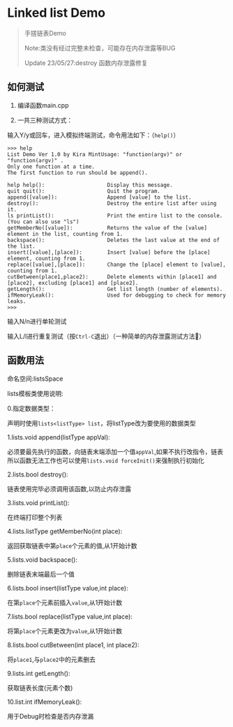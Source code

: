 # Linked list Demo
> 手搓链表Demo
>
> Note:类没有经过完整未检查，可能存在内存泄露等BUG
>
> Update 23/05/27:destroy 函数内存泄露修复

## 如何测试

1. 编译函数main.cpp

2. 一共三种测试方式：

输入Y/y或回车，进入模拟终端测试，命令用法如下：（`help()`）

```
>>> help
List Demo Ver 1.0 by Kira MintUsage: "function(argv)" or "function(argv)" .
Only one function at a time.
The first function to run should be append().

help help():                    Display this message.
quit quit():                    Quit the program.
append([value]):                Append [value] to the list.
destroy():                      Destroy the entire list after using it.
ls printList():                 Print the entire list to the console. (You can also use "ls")
getMemberNo([value]):           Returns the value of the [value] element in the list, counting from 1.
backspace():                    Deletes the last value at the end of the list.
insert([value],[place]):        Insert [value] before the [place] element, counting from 1.
replace([value],[place]):       Change the [place] element to [value], counting from 1.
cutBetween(place1,place2):      Delete elements within [place1] and [place2], excluding [place1] and [place2].
getLength():                    Get list length (number of elements).
ifMemoryLeak():                 Used for debugging to check for memory leaks.
>>>
```

输入N/n进行单轮测试

输入L/l进行重复测试（按`Ctrl-C`退出）（一种简单的内存泄露测试方法🐶）

## 函数用法

命名空间:listsSpace

lists模板类使用说明:

0.指定数据类型：

声明时使用`lists<listType> list`，将listType改为要使用的数据类型

1.lists.void append(listType appVal):

必须要最先执行的函数，向链表末端添加一个值`appVal`,如果不执行改指令，链表所以函数无法工作也可以使用`lists.void forceInit()`来强制执行初始化

2.lists.bool destroy():

链表使用完毕必须调用该函数,以防止内存泄露

3.lists.void printList():

在终端打印整个列表

4.lists.listType getMemberNo(int place):

返回获取链表中第`place`个元素的值,从1开始计数

5.lists.void backspace():

删除链表末端最后一个值

6.lists.bool insert(listType value,int place):

在第`place`个元素前插入`value`,从1开始计数

7.lists.bool replace(listType value,int place):

将第`place`个元素更改为`value`,从1开始计数

8.lists.bool cutBetween(int place1, int place2):

将`place1`,与`place2`中的元素删去

9.lists.int getLength():

获取链表长度(元素个数)

10.list.int ifMemoryLeak():

用于Debug时检查是否内存泄漏